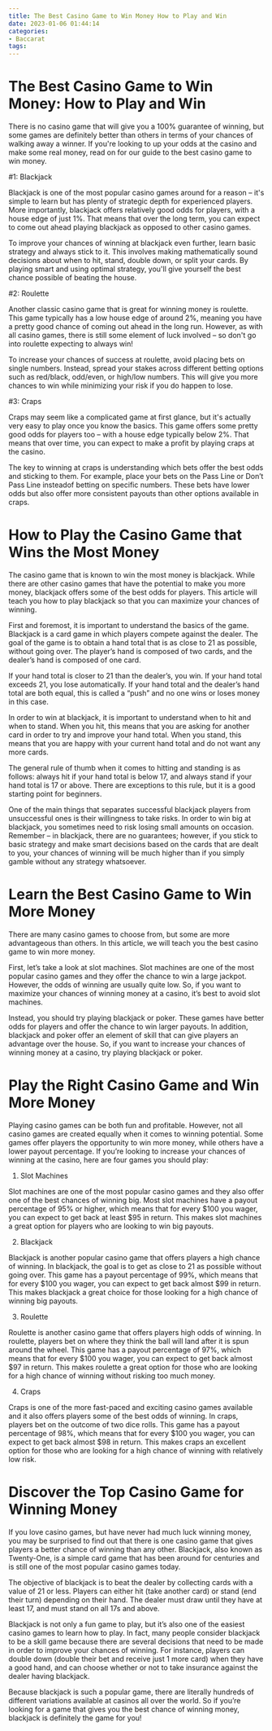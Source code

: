 ```yaml
---
title: The Best Casino Game to Win Money How to Play and Win
date: 2023-01-06 01:44:14
categories:
- Baccarat
tags:
---
```



#  The Best Casino Game to Win Money: How to Play and Win

There is no casino game that will give you a 100% guarantee of winning, but some games are definitely better than others in terms of your chances of walking away a winner. If you're looking to up your odds at the casino and make some real money, read on for our guide to the best casino game to win money.

#1: Blackjack

Blackjack is one of the most popular casino games around for a reason – it's simple to learn but has plenty of strategic depth for experienced players. More importantly, blackjack offers relatively good odds for players, with a house edge of just 1%. That means that over the long term, you can expect to come out ahead playing blackjack as opposed to other casino games.

To improve your chances of winning at blackjack even further, learn basic strategy and always stick to it. This involves making mathematically sound decisions about when to hit, stand, double down, or split your cards. By playing smart and using optimal strategy, you'll give yourself the best chance possible of beating the house.

#2: Roulette

Another classic casino game that is great for winning money is roulette. This game typically has a low house edge of around 2%, meaning you have a pretty good chance of coming out ahead in the long run. However, as with all casino games, there is still some element of luck involved – so don't go into roulette expecting to always win!

To increase your chances of success at roulette, avoid placing bets on single numbers. Instead, spread your stakes across different betting options such as red/black, odd/even, or high/low numbers. This will give you more chances to win while minimizing your risk if you do happen to lose.

#3: Craps

Craps may seem like a complicated game at first glance, but it's actually very easy to play once you know the basics. This game offers some pretty good odds for players too – with a house edge typically below 2%. That means that over time, you can expect to make a profit by playing craps at the casino.

The key to winning at craps is understanding which bets offer the best odds and sticking to them. For example, place your bets on the Pass Line or Don’t Pass Line insteadof betting on specific numbers. These bets have lower odds but also offer more consistent payouts than other options available in craps.

#  How to Play the Casino Game that Wins the Most Money

The casino game that is known to win the most money is blackjack. While there are other casino games that have the potential to make you more money, blackjack offers some of the best odds for players. This article will teach you how to play blackjack so that you can maximize your chances of winning.

First and foremost, it is important to understand the basics of the game. Blackjack is a card game in which players compete against the dealer. The goal of the game is to obtain a hand total that is as close to 21 as possible, without going over. The player’s hand is composed of two cards, and the dealer’s hand is composed of one card.

If your hand total is closer to 21 than the dealer’s, you win. If your hand total exceeds 21, you lose automatically. If your hand total and the dealer’s hand total are both equal, this is called a “push” and no one wins or loses money in this case.

In order to win at blackjack, it is important to understand when to hit and when to stand. When you hit, this means that you are asking for another card in order to try and improve your hand total. When you stand, this means that you are happy with your current hand total and do not want any more cards.

The general rule of thumb when it comes to hitting and standing is as follows: always hit if your hand total is below 17, and always stand if your hand total is 17 or above. There are exceptions to this rule, but it is a good starting point for beginners.

One of the main things that separates successful blackjack players from unsuccessful ones is their willingness to take risks. In order to win big at blackjack, you sometimes need to risk losing small amounts on occasion. Remember – in blackjack, there are no guarantees; however, if you stick to basic strategy and make smart decisions based on the cards that are dealt to you, your chances of winning will be much higher than if you simply gamble without any strategy whatsoever.

#  Learn the Best Casino Game to Win More Money

There are many casino games to choose from, but some are more advantageous than others. In this article, we will teach you the best casino game to win more money.

First, let’s take a look at slot machines. Slot machines are one of the most popular casino games and they offer the chance to win a large jackpot. However, the odds of winning are usually quite low. So, if you want to maximize your chances of winning money at a casino, it’s best to avoid slot machines.

Instead, you should try playing blackjack or poker. These games have better odds for players and offer the chance to win larger payouts. In addition, blackjack and poker offer an element of skill that can give players an advantage over the house. So, if you want to increase your chances of winning money at a casino, try playing blackjack or poker.

#  Play the Right Casino Game and Win More Money

Playing casino games can be both fun and profitable. However, not all casino games are created equally when it comes to winning potential. Some games offer players the opportunity to win more money, while others have a lower payout percentage. If you’re looking to increase your chances of winning at the casino, here are four games you should play:

1) Slot Machines

Slot machines are one of the most popular casino games and they also offer one of the best chances of winning big. Most slot machines have a payout percentage of 95% or higher, which means that for every $100 you wager, you can expect to get back at least $95 in return. This makes slot machines a great option for players who are looking to win big payouts.

2) Blackjack

Blackjack is another popular casino game that offers players a high chance of winning. In blackjack, the goal is to get as close to 21 as possible without going over. This game has a payout percentage of 99%, which means that for every $100 you wager, you can expect to get back almost $99 in return. This makes blackjack a great choice for those looking for a high chance of winning big payouts.

3) Roulette

Roulette is another casino game that offers players high odds of winning. In roulette, players bet on where they think the ball will land after it is spun around the wheel. This game has a payout percentage of 97%, which means that for every $100 you wager, you can expect to get back almost $97 in return. This makes roulette a great option for those who are looking for a high chance of winning without risking too much money.

4) Craps

Craps is one of the more fast-paced and exciting casino games available and it also offers players some of the best odds of winning. In craps, players bet on the outcome of two dice rolls. This game has a payout percentage of 98%, which means that for every $100 you wager, you can expect to get back almost $98 in return. This makes craps an excellent option for those who are looking for a high chance of winning with relatively low risk.

#  Discover the Top Casino Game for Winning Money

If you love casino games, but have never had much luck winning money, you may be surprised to find out that there is one casino game that gives players a better chance of winning than any other. Blackjack, also known as Twenty-One, is a simple card game that has been around for centuries and is still one of the most popular casino games today.

The objective of blackjack is to beat the dealer by collecting cards with a value of 21 or less. Players can either hit (take another card) or stand (end their turn) depending on their hand. The dealer must draw until they have at least 17, and must stand on all 17s and above.

Blackjack is not only a fun game to play, but it’s also one of the easiest casino games to learn how to play. In fact, many people consider blackjack to be a skill game because there are several decisions that need to be made in order to improve your chances of winning. For instance, players can double down (double their bet and receive just 1 more card) when they have a good hand, and can choose whether or not to take insurance against the dealer having blackjack.

Because blackjack is such a popular game, there are literally hundreds of different variations available at casinos all over the world. So if you’re looking for a game that gives you the best chance of winning money, blackjack is definitely the game for you!